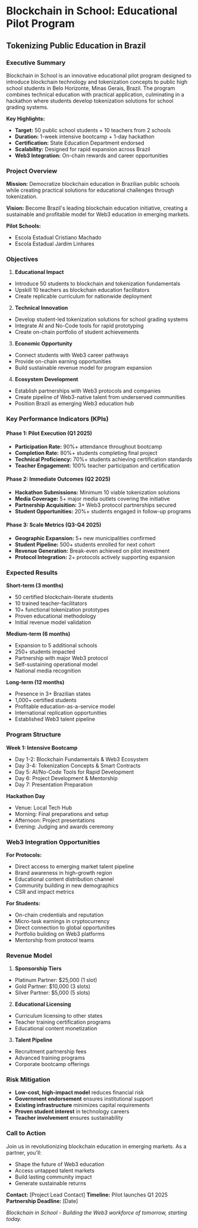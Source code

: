 # Blockchain in School: Educational Pilot Program 
## Tokenizing Public Education in Brazil

### Executive Summary

Blockchain in School is an innovative educational pilot program designed to introduce blockchain technology and tokenization concepts to public high school students in Belo Horizonte, Minas Gerais, Brazil. The program combines technical education with practical application, culminating in a hackathon where students develop tokenization solutions for school grading systems.

**Key Highlights:**
- **Target:** 50 public school students + 10 teachers from 2 schools
- **Duration:** 1-week intensive bootcamp + 1-day hackathon
- **Certification:** State Education Department endorsed
- **Scalability:** Designed for rapid expansion across Brazil
- **Web3 Integration:** On-chain rewards and career opportunities

### Project Overview

**Mission:** Democratize blockchain education in Brazilian public schools while creating practical solutions for educational challenges through tokenization.

**Vision:** Become Brazil's leading blockchain education initiative, creating a sustainable and profitable model for Web3 education in emerging markets.

**Pilot Schools:**
- Escola Estadual Cristiano Machado
- Escola Estadual Jardim Linhares

### Objectives

1. **Educational Impact**
  - Introduce 50 students to blockchain and tokenization fundamentals
  - Upskill 10 teachers as blockchain education facilitators
  - Create replicable curriculum for nationwide deployment

2. **Technical Innovation**
  - Develop student-led tokenization solutions for school grading systems
  - Integrate AI and No-Code tools for rapid prototyping
  - Create on-chain portfolio of student achievements

3. **Economic Opportunity**
  - Connect students with Web3 career pathways
  - Provide on-chain earning opportunities
  - Build sustainable revenue model for program expansion

4. **Ecosystem Development**
  - Establish partnerships with Web3 protocols and companies
  - Create pipeline of Web3-native talent from underserved communities
  - Position Brazil as emerging Web3 education hub

### Key Performance Indicators (KPIs)

#### Phase 1: Pilot Execution (Q1 2025)
- **Participation Rate:** 90%+ attendance throughout bootcamp
- **Completion Rate:** 80%+ students completing final project
- **Technical Proficiency:** 70%+ students achieving certification standards
- **Teacher Engagement:** 100% teacher participation and certification

#### Phase 2: Immediate Outcomes (Q2 2025)
- **Hackathon Submissions:** Minimum 10 viable tokenization solutions
- **Media Coverage:** 5+ major media outlets covering the initiative
- **Partnership Acquisition:** 3+ Web3 protocol partnerships secured
- **Student Opportunities:** 20%+ students engaged in follow-up programs

#### Phase 3: Scale Metrics (Q3-Q4 2025)
- **Geographic Expansion:** 5+ new municipalities confirmed
- **Student Pipeline:** 500+ students enrolled for next cohort
- **Revenue Generation:** Break-even achieved on pilot investment
- **Protocol Integration:** 2+ protocols actively supporting expansion

### Expected Results

**Short-term (3 months)**
- 50 certified blockchain-literate students
- 10 trained teacher-facilitators
- 10+ functional tokenization prototypes
- Proven educational methodology
- Initial revenue model validation

**Medium-term (6 months)**
- Expansion to 5 additional schools
- 250+ students impacted
- Partnership with major Web3 protocol
- Self-sustaining operational model
- National media recognition

**Long-term (12 months)**
- Presence in 3+ Brazilian states
- 1,000+ certified students
- Profitable education-as-a-service model
- International replication opportunities
- Established Web3 talent pipeline

### Program Structure

**Week 1: Intensive Bootcamp**
- Day 1-2: Blockchain Fundamentals & Web3 Ecosystem
- Day 3-4: Tokenization Concepts & Smart Contracts
- Day 5: AI/No-Code Tools for Rapid Development
- Day 6: Project Development & Mentorship
- Day 7: Presentation Preparation

**Hackathon Day**
- Venue: Local Tech Hub
- Morning: Final preparations and setup
- Afternoon: Project presentations
- Evening: Judging and awards ceremony

### Web3 Integration Opportunities

**For Protocols:**
- Direct access to emerging market talent pipeline
- Brand awareness in high-growth region
- Educational content distribution channel
- Community building in new demographics
- CSR and impact metrics

**For Students:**
- On-chain credentials and reputation
- Micro-task earnings in cryptocurrency
- Direct connection to global opportunities
- Portfolio building on Web3 platforms
- Mentorship from protocol teams

### Revenue Model

1. **Sponsorship Tiers**
  - Platinum Partner: $25,000 (1 slot)
  - Gold Partner: $10,000 (3 slots)
  - Silver Partner: $5,000 (5 slots)

2. **Educational Licensing**
  - Curriculum licensing to other states
  - Teacher training certification programs
  - Educational content monetization

3. **Talent Pipeline**
  - Recruitment partnership fees
  - Advanced training programs
  - Corporate bootcamp offerings

### Risk Mitigation

- **Low-cost, high-impact model** reduces financial risk
- **Government endorsement** ensures institutional support
- **Existing infrastructure** minimizes capital requirements
- **Proven student interest** in technology careers
- **Teacher involvement** ensures sustainability

### Call to Action

Join us in revolutionizing blockchain education in emerging markets. As a partner, you'll:
- Shape the future of Web3 education
- Access untapped talent markets
- Build lasting community impact
- Generate sustainable returns

**Contact:** [Project Lead Contact]
**Timeline:** Pilot launches Q1 2025
**Partnership Deadline:** [Date]


*Blockchain in School - Building the Web3 workforce of tomorrow, starting today.*
